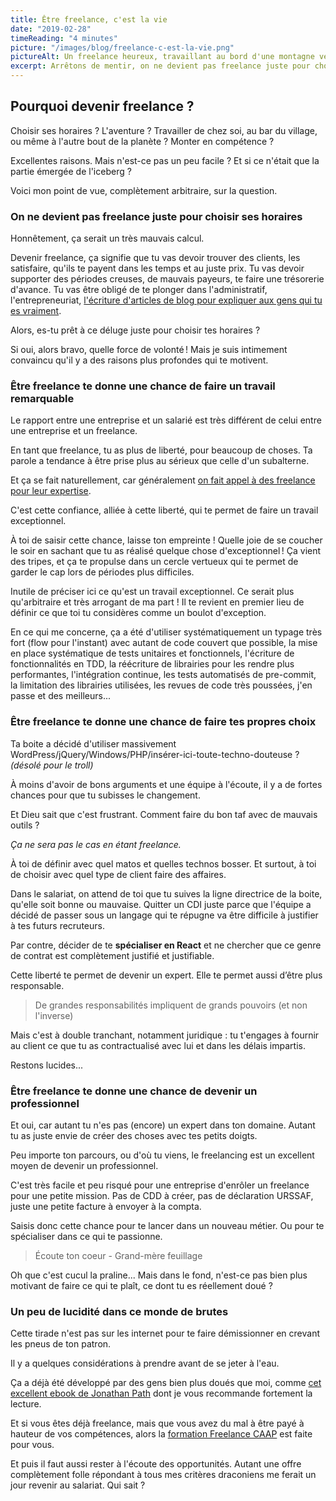 ```yaml
---
title: Être freelance, c'est la vie
date: "2019-02-28"
timeReading: "4 minutes"
picture: "/images/blog/freelance-c-est-la-vie.png"
pictureAlt: Un freelance heureux, travaillant au bord d'une montagne verdoyante. Illustration [Mickaël Merley](https://mickaelmerley.com/)
excerpt: Arrêtons de mentir, on ne devient pas freelance juste pour choisir ses horaires. Qu'est-ce qui te pousse à vouloir te lancer ?
---
```


## Pourquoi devenir freelance ?

Choisir ses horaires ? L'aventure ? Travailler de chez soi, au bar du village, ou même à l'autre bout de la planète ? Monter en compétence ?

Excellentes raisons. Mais n'est-ce pas un peu facile ? Et si ce n'était que la partie émergée de l'iceberg ?

Voici mon point de vue, complètement arbitraire, sur la question.

### On ne devient pas freelance juste pour choisir ses horaires

Honnêtement, ça serait un très mauvais calcul.

Devenir freelance, ça signifie que tu vas devoir trouver des clients, les satisfaire, qu'ils te payent dans les temps et au juste prix. Tu vas devoir supporter des périodes creuses, de mauvais payeurs, te faire une trésorerie d'avance. Tu vas être obligé de te plonger dans l'administratif, l'entrepreneuriat, [l&apos;écriture d&apos;articles de blog pour expliquer aux gens qui tu es vraiment](https://thibaud-duthoit.fr/blog).

Alors, es-tu prêt à ce déluge juste pour choisir tes horaires ?

Si oui, alors bravo, quelle force de volonté ! Mais je suis intimement convaincu qu'il y a des raisons plus profondes qui te motivent.

### Être freelance te donne une chance de faire un travail remarquable

Le rapport entre une entreprise et un salarié est très différent de celui entre une entreprise et un freelance.

En tant que freelance, tu as plus de liberté, pour beaucoup de choses. Ta parole a tendance à être prise plus au sérieux que celle d'un subalterne.

Et ça se fait naturellement, car généralement [on fait appel à des freelance pour leur expertise](https://www.udemy.com/seth-godin-freelancer-course/).

C'est cette confiance, alliée à cette liberté, qui te permet de faire un travail exceptionnel.

À toi de saisir cette chance, laisse ton empreinte ! Quelle joie de se coucher le soir en sachant que tu as réalisé quelque chose d'exceptionnel ! Ça vient des tripes, et ça te propulse dans un cercle vertueux qui te permet de garder le cap lors de périodes plus difficiles.

Inutile de préciser ici ce qu'est un travail exceptionnel. Ce serait plus qu'arbitraire et très arrogant de ma part ! Il te revient en premier lieu de définir ce que toi tu considères comme un boulot d'exception.

En ce qui me concerne, ça a été d'utiliser systématiquement un typage très fort (flow pour l'instant) avec autant de code couvert que possible, la mise en place systématique de tests unitaires et fonctionnels, l'écriture de fonctionnalités en TDD, la réécriture de librairies pour les rendre plus performantes, l'intégration continue, les tests automatisés de pre-commit, la limitation des librairies utilisées, les revues de code très poussées, j'en passe et des meilleurs...

### Être freelance te donne une chance de faire tes propres choix

Ta boite a décidé d'utiliser massivement WordPress/jQuery/Windows/PHP/insérer-ici-toute-techno-douteuse ? _(désolé pour le troll)_

À moins d'avoir de bons arguments et une équipe à l'écoute, il y a de fortes chances pour que tu subisses le changement.

Et Dieu sait que c'est frustrant. Comment faire du bon taf avec de mauvais outils ?

_Ça ne sera pas le cas en étant freelance._

À toi de définir avec quel matos et quelles technos bosser. Et surtout, à toi de choisir avec quel type de client faire des affaires.

Dans le salariat, on attend de toi que tu suives la ligne directrice de la boite, qu'elle soit bonne ou mauvaise. Quitter un CDI juste parce que l'équipe a décidé de passer sous un langage qui te répugne va être difficile à justifier à tes futurs recruteurs.

Par contre, décider de te **spécialiser en React** et ne chercher que ce genre de contrat est complètement justifié et justifiable.

Cette liberté te permet de devenir un expert. Elle te permet aussi d’être plus responsable.

> De grandes responsabilités impliquent de grands pouvoirs (et non l'inverse)

Mais c'est à double tranchant, notamment juridique : tu t'engages à fournir au client ce que tu as contractualisé avec lui et dans les délais impartis.

Restons lucides...

### Être freelance te donne une chance de devenir un professionnel

Et oui, car autant tu n'es pas (encore) un expert dans ton domaine. Autant tu as juste envie de créer des choses avec tes petits doigts.

Peu importe ton parcours, ou d'où tu viens, le freelancing est un excellent moyen de devenir un professionnel.

C'est très facile et peu risqué pour une entreprise d'enrôler un freelance pour une petite mission. Pas de CDD à créer, pas de déclaration URSSAF, juste une petite facture à envoyer à la compta.

Saisis donc cette chance pour te lancer dans un nouveau métier. Ou pour te spécialiser dans ce qui te passionne.

> Écoute ton coeur - Grand-mère feuillage

Oh que c'est cucul la praline... Mais dans le fond, n'est-ce pas bien plus motivant de faire ce qui te plaît, ce dont tu es réellement doué ?

### Un peu de lucidité dans ce monde de brutes

Cette tirade n'est pas sur les internet pour te faire démissionner en crevant les pneus de ton patron.

Il y a quelques considérations à prendre avant de se jeter à l'eau.

Ça a déjà été développé par des gens bien plus doués que moi, comme [cet excellent ebook de Jonathan Path](https://freelanceboost.fr/se-lancer-gratuit/) dont je vous recommande fortement la lecture.

Et si vous êtes déjà freelance, mais que vous avez du mal à être payé à hauteur de vos compétences, alors la [formation Freelance CAAP](https://freelanceboost.fr/etape-negligee-par-99-des-freelances/) est faite pour vous.

Et puis il faut aussi rester à l'écoute des opportunités. Autant une offre complètement folle répondant à tous mes critères draconiens me ferait un jour revenir au salariat. Qui sait ?
